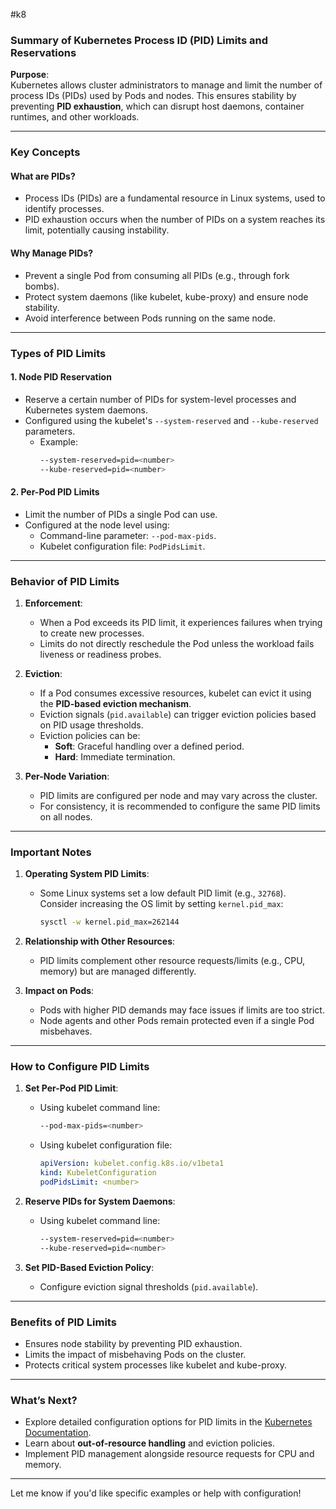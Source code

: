 #k8
### Summary of Kubernetes Process ID (PID) Limits and Reservations

**Purpose**:  
Kubernetes allows cluster administrators to manage and limit the number of process IDs (PIDs) used by Pods and nodes. This ensures stability by preventing **PID exhaustion**, which can disrupt host daemons, container runtimes, and other workloads.

---

### Key Concepts

#### **What are PIDs?**
- Process IDs (PIDs) are a fundamental resource in Linux systems, used to identify processes.
- PID exhaustion occurs when the number of PIDs on a system reaches its limit, potentially causing instability.

#### **Why Manage PIDs?**
- Prevent a single Pod from consuming all PIDs (e.g., through fork bombs).
- Protect system daemons (like kubelet, kube-proxy) and ensure node stability.
- Avoid interference between Pods running on the same node.

---

### **Types of PID Limits**

#### 1. **Node PID Reservation**
- Reserve a certain number of PIDs for system-level processes and Kubernetes system daemons.
- Configured using the kubelet's `--system-reserved` and `--kube-reserved` parameters.
  - Example:
    ```bash
    --system-reserved=pid=<number>
    --kube-reserved=pid=<number>
    ```

#### 2. **Per-Pod PID Limits**
- Limit the number of PIDs a single Pod can use.
- Configured at the node level using:
  - Command-line parameter: `--pod-max-pids`.
  - Kubelet configuration file: `PodPidsLimit`.

---

### **Behavior of PID Limits**

1. **Enforcement**:
   - When a Pod exceeds its PID limit, it experiences failures when trying to create new processes.
   - Limits do not directly reschedule the Pod unless the workload fails liveness or readiness probes.

2. **Eviction**:
   - If a Pod consumes excessive resources, kubelet can evict it using the **PID-based eviction mechanism**.
   - Eviction signals (`pid.available`) can trigger eviction policies based on PID usage thresholds.
   - Eviction policies can be:
     - **Soft**: Graceful handling over a defined period.
     - **Hard**: Immediate termination.

3. **Per-Node Variation**:
   - PID limits are configured per node and may vary across the cluster.
   - For consistency, it is recommended to configure the same PID limits on all nodes.

---

### **Important Notes**

1. **Operating System PID Limits**:
   - Some Linux systems set a low default PID limit (e.g., `32768`). Consider increasing the OS limit by setting `kernel.pid_max`:
     ```bash
     sysctl -w kernel.pid_max=262144
     ```

2. **Relationship with Other Resources**:
   - PID limits complement other resource requests/limits (e.g., CPU, memory) but are managed differently.

3. **Impact on Pods**:
   - Pods with higher PID demands may face issues if limits are too strict.
   - Node agents and other Pods remain protected even if a single Pod misbehaves.

---

### **How to Configure PID Limits**

1. **Set Per-Pod PID Limit**:
   - Using kubelet command line:
     ```bash
     --pod-max-pids=<number>
     ```
   - Using kubelet configuration file:
     ```yaml
     apiVersion: kubelet.config.k8s.io/v1beta1
     kind: KubeletConfiguration
     podPidsLimit: <number>
     ```

2. **Reserve PIDs for System Daemons**:
   - Using kubelet command line:
     ```bash
     --system-reserved=pid=<number>
     --kube-reserved=pid=<number>
     ```

3. **Set PID-Based Eviction Policy**:
   - Configure eviction signal thresholds (`pid.available`).

---

### Benefits of PID Limits
- Ensures node stability by preventing PID exhaustion.
- Limits the impact of misbehaving Pods on the cluster.
- Protects critical system processes like kubelet and kube-proxy.

---

### What’s Next?
- Explore detailed configuration options for PID limits in the [Kubernetes Documentation](https://kubernetes.io/docs/concepts/policy/pid-limiting/).
- Learn about **out-of-resource handling** and eviction policies.
- Implement PID management alongside resource requests for CPU and memory.

---

Let me know if you'd like specific examples or help with configuration!